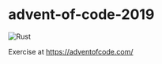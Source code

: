 # advent-of-code-2019

![Rust](https://github.com/guerinoni/advent-of-code-2019/workflows/Rust/badge.svg)

Exercise at https://adventofcode.com/
